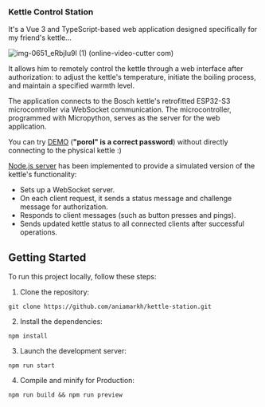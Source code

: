 ### Kettle Control Station
It's a Vue 3 and TypeScript-based web application designed specifically for my friend's kettle...

![img-0651_eRbjIu9l (1) (online-video-cutter com)](https://github.com/aniamarkh/kettle-station/assets/93217444/0680a5ae-048f-490f-83cc-c0c5e60ae62b)

It allows him to remotely control the kettle through a web interface after authorization: to adjust the kettle's temperature, initiate the boiling process, and maintain a specified warmth level.

The application connects to the Bosch kettle's retrofitted ESP32-S3 microcontroller via WebSocket communication. The microcontroller, programmed with Micropython, serves as the server for the web application.

You can try [DEMO](https://kettle-station.vercel.app/) (**"porol" is a correct password**) without directly connecting to the physical kettle :)

[Node.js server](https://github.com/aniamarkh/kettle-station-be) has been implemented to provide a simulated version of the kettle's functionality:
- Sets up a WebSocket server.
- On each client request, it sends a status message and challenge message for authorization.
- Responds to client messages (such as button presses and pings).
- Sends updated kettle status to all connected clients after successful operations.

## Getting Started

To run this project locally, follow these steps:

1. Clone the repository:

`git clone https://github.com/aniamarkh/kettle-station.git`

2. Install the dependencies:

`npm install`

3. Launch the development server:

`npm run start`

4. Compile and minify for Production:

`npm run build && npm run preview`
